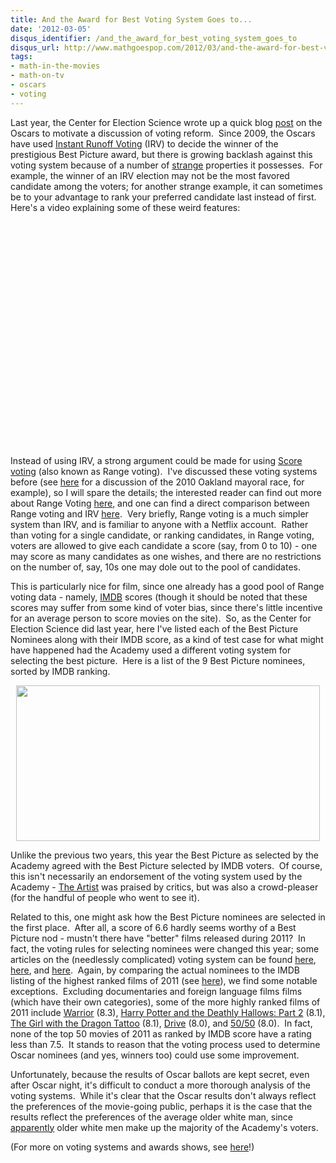 ```yaml
---
title: And the Award for Best Voting System Goes to...
date: '2012-03-05'
disqus_identifier: /and_the_award_for_best_voting_system_goes_to
disqus_url: http://www.mathgoespop.com/2012/03/and-the-award-for-best-voting-system-goes-to.html
tags:
- math-in-the-movies
- math-on-tv
- oscars
- voting
---
```


Last year, the Center for Election Science wrote up a quick blog <a href="http://www.electology.org/oscars">post</a> on the Oscars to motivate a discussion of voting reform.  Since 2009, the Oscars have used <a href="http://en.wikipedia.org/wiki/Instant-runoff_voting">Instant Runoff Voting</a> (IRV) to decide the winner of the prestigious Best Picture award, but there is growing backlash against this voting system because of a number of <a href="http://scorevoting.net/Burlington.html">strange</a> properties it possesses.  For example, the winner of an IRV election may not be the most favored candidate among the voters; for another strange example, it can sometimes be to your advantage to rank your preferred candidate last instead of first.  Here's a video explaining some of these weird features:

<p style="text-align: center;"><object width="480" height="360" classid="clsid:d27cdb6e-ae6d-11cf-96b8-444553540000" codebase="http://download.macromedia.com/pub/shockwave/cabs/flash/swflash.cab#version=6,0,40,0"><param name="allowFullScreen" value="true" /><param name="allowscriptaccess" value="always" /><param name="src" value="http://www.youtube.com/v/img9y2AYTQA?version=3&amp;hl=en_US&amp;rel=0" /><param name="allowfullscreen" value="true" /><embed width="480" height="360" type="application/x-shockwave-flash" src="http://www.youtube.com/v/img9y2AYTQA?version=3&amp;hl=en_US&amp;rel=0" allowFullScreen="true" allowscriptaccess="always" allowfullscreen="true" /></object></p>

Instead of using IRV, a strong argument could be made for using <a href="http://en.wikipedia.org/wiki/Range_voting">Score voting</a> (also known as Range voting).  I've discussed these voting systems before (see <a href="http://www.mathgoespop.com/2010/11/instant-runoff-voting-in-oakland.html">here</a> for a discussion of the 2010 Oakland mayoral race, for example), so I will spare the details; the interested reader can find out more about Range Voting <a href="http://rangevoting.org/">here</a>, and one can find a direct comparison between Range voting and IRV <a href="http://rangevoting.org/IrvExec.html">here</a>.  Very briefly, Range voting is a much simpler system than IRV, and is familiar to anyone with a Netflix account.  Rather than voting for a single candidate, or ranking candidates, in Range voting, voters are allowed to give each candidate a score (say, from 0 to 10) - one may score as many candidates as one wishes, and there are no restrictions on the number of, say, 10s one may dole out to the pool of candidates.

This is particularly nice for film, since one already has a good pool of Range voting data - namely, <a href="http://www.imdb.com/">IMDB</a> scores (though it should be noted that these scores may suffer from some kind of voter bias, since there's little incentive for an average person to score movies on the site).  So, as the Center for Election Science did last year, here I've listed each of the Best Picture Nominees along with their IMDB score, as a kind of test case for what might have happened had the Academy used a different voting system for selecting the best picture.  Here is a list of the 9 Best Picture nominees, sorted by IMDB ranking.

<center><a href="http://www.mathgoespop.com/images/2012/03/bp2011.png"><img class="aligncenter size-full wp-image-1754" title="2011 Best Pictures" src="http://www.mathgoespop.com/images/2012/03/Picture-1.png" alt="" width="486" height="249" /></a></center>

Unlike the previous two years, this year the Best Picture as selected by the Academy agreed with the Best Picture selected by IMDB voters.  Of course, this isn't necessarily an endorsement of the voting system used by the Academy - <a href="http://en.wikipedia.org/wiki/The_Artist_%28film%29">The Artist</a> was praised by critics, but was also a crowd-pleaser (for the handful of people who went to see it).

Related to this, one might ask how the Best Picture nominees are selected in the first place.  After all, a score of 6.6 hardly seems worthy of a Best Picture nod - mustn't there have "better" films released during 2011?  In fact, the voting rules for selecting nominees were changed this year; some articles on the (needlessly complicated) voting system can be found <a href="http://articles.latimes.com/2011/nov/17/news/la-en-voting-20111117">here</a>, <a href="http://www.thewrap.com/awards/column-post/new-best-picture-rules-could-discard-hundreds-ballots-or-more-28412?page=0,2">here</a>, and <a href="http://www.vulture.com/2012/01/will-the-new-best-picture-rules-produce-oscar-surprises.html">here</a>.  Again, by comparing the actual nominees to the IMDB listing of the highest ranked films of 2011 (see <a href="http://www.imdb.com/search/title?year=2011,2011&amp;title_type=feature&amp;num_votes=1000,&amp;sort=user_rating,desc">here</a>), we find some notable exceptions.  Excluding documentaries and foreign language films films (which have their own categories), some of the more highly ranked films of 2011 include <a href="http://www.imdb.com/title/tt1291584/">Warrior</a> (8.3), <a href="http://www.imdb.com/title/tt1201607/">Harry Potter and the Deathly Hallows: Part 2</a> (8.1), <a href="http://www.imdb.com/title/tt1568346/">The Girl with the Dragon Tattoo</a> (8.1), <a href="http://www.imdb.com/title/tt0780504/">Drive</a> (8.0), and <a href="http://www.imdb.com/title/tt1306980/">50/50</a> (8.0).  In fact, none of the top 50 movies of 2011 as ranked by IMDB score have a rating less than 7.5.  It stands to reason that the voting process used to determine Oscar nominees (and yes, winners too) could use some improvement.

Unfortunately, because the results of Oscar ballots are kept secret, even after Oscar night, it's difficult to conduct a more thorough analysis of the voting systems.  While it's clear that the Oscar results don't always reflect the preferences of the movie-going public, perhaps it is the case that the results reflect the preferences of the average older white man, since <a href="http://www.latimes.com/entertainment/news/movies/academy/la-et-unmasking-oscar-academy-project-html,0,7473284.htmlstory">apparently</a> older white men make up the majority of the Academy's voters.

(For more on voting systems and awards shows, see <a href="http://rangevoting.org/OscarPapers.html">here</a>!)
